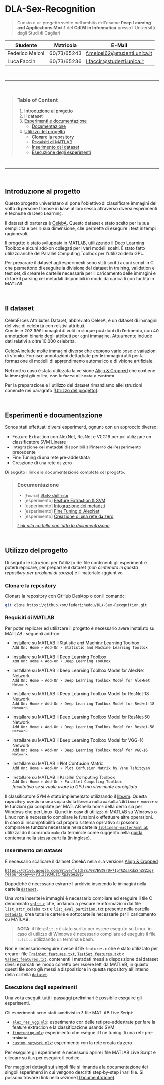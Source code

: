 # DLA-Sex-Recognition

>  Questo è un progetto svolto nell'ambito dell'esame **Deep Learning and Applications Mod.1** del **CdLM in Informatica** presso l'Università degli Studi di Cagliari

| **Studente**          | **Matricola** | **E-Mail**                        |
|-----------------------|---------------|-----------------------------------|
| Federico Meloni       | 60/73/65243   | <f.meloni62@studenti.unica.it>    |
| Luca Faccin           | 60/73/65236   | <l.faccin@studenti.unica.it>      |

<br>

---

<br>

> ### **Table of Content**
> 1. [Introduzione al progetto](#introduzione-al-progetto)
> 1. [Il dataset](#il-dataset)
> 1. [Esperimenti e documentazione](#esperimenti-e-documentazione)
>    - [Documentazione](#documentazione)
> 1. [Utilizzo del progetto](#utilizzo-del-progetto)
>    - [Clonare la repository](#clone-la-repository)
>    - [Requisiti di MATLAB](#requisiti-di-matlab)
>    - [Inserimento del dataset](#inserimento-del-dataset)
>    - [Esecuzione degli esperimenti](#esecuzione-degli-esperimenti)

<br>

---

<br>

## **Introduzione al progetto**

Questo progetto univeristario si pone l'obiettivo di classificare immagini del volto di persone famose in base al loro sesso attraverso diversi esperimenti e tecniche di Deep Learning.  

Il dataset di partenza è [CelebA](https://mmlab.ie.cuhk.edu.hk/projects/CelebA.html). Questo dataset è stato scelto per la sua semplicità e per la sua dimensione, che permette di eseguire i test in tempi ragionevoli.

Il progetto è stato sviluppato in MATLAB, utilizzando il Deep Learning Toolbox e alcuni add-on collegati per i vari modelli scelti. È stato fatto utilizzo anche del Parallel Computing Toolbox per l'utilizzo della GPU.

Per preparare il dataset agli esperimenti sono stati scritti alcuni script in C che permettono di eseguire la divisione del dataset in training, validation e test set, di creare le cartelle necessarie per il caricamento delle immagini e di fare il parsing dei metadati disponibili in modo da caricarli con facilità in MATLAB.

<br>

## **Il dataset**

CelebFaces Attributes Dataset, abbreviato CelebA, è un dataset di immagini del viso di celebrità con relativi attributi.  
Contiene 202.599 immagini di volti in cinque posizioni di riferimento, con 40 annotazioni binarie degli attributi per ogni immagine. Attualmente include dati relativi a oltre 10.000 celebrità.

CelebA include molte immagini diverse che coprono varie pose e variazioni di sfondo. Fornisce annotazioni dettagliate per le immagini utili per la formazione di modelli di apprendimento automatico e di visione artificiale.

Nel nostro caso è stata utilizzata la versione [Align & Cropped](https://drive.google.com/drive/folders/0B7EVK8r0v71pTUZsaXdaSnZBZzg?resourcekey=0-rJlzl934LzC-Xp28GeIBzQ) che contiene le immagini già pulite, con le facce allineate e centrata.

Per la preparazione e l'utilizzo del dataset rimandiamo alle istruzioni conenute nei paragrafo [[Utilizzo del progetto](#utilizzo-del-progetto)].

<br>

## **Esperimenti e documentazione**
Sonos stati effettuati diversi esperimenti, ognuno con un approccio diverso:
- Feature Extraction con AlexNet, ResNet e VGG16 per poi utilizzare un classificatore SVM Lineare
- Integrazione dei metadati disponibili all'interno dell'esperimento precedente
- Fine Tuning di una rete pre-addestrata
- Creazione di una rete da zero



Di seguito i link alla documentazione completa del progetto:
> ### **Documentazione**
> - [teoria] [Stato dell'arte](documentation/networks.md)
> - [esperimento] [Feature Extraction & SVM](documentation/feature_extraction.md)
> - [esperimento] [Integrazione dei metadati](documentation/metadata_concatenation.md)
> - [esperimento] [Fine Tuning di AlexNet](documentation/fine_tuning.md)
> - [esperimento] [Creazione di una rete da zero](documentation/new_network.md)
>
> *[Link alla cartella con tutta la documentazione](documentation/)*

<br>

## **Utilizzo del progetto**
Di seguito le istruzioni per l'utilizzo dei file contenenti gli esperimenti e poterli replicare, per preparare il dataset (*non contenuto in questa repository per problemi di spazio*) e il materiale aggiuntivo.



### **Clonare la repository**
Clonare la repository con GitHub Desktop o con il comando:
```bash
git clone https://github.com/federicheddu/DLA-Sex-Recognition.git
```



### **Requisiti di MATLAB**
Per poter replicare ed utilizzare il progetto è necessario avere installato su MATLAB i seguenti add-on:

- Installare su MATLAB il Statistic and Machine Learning Toolbox  
`Add On: Home > Add-On > Statistic and Machine Learning Toolbox`

- Installare su MATLAB il Deep Learning Toolbox  
`Add On: Home > Add-On > Deep Learning Toolbox`

- Installare su MATLAB il Deep Learning Toolbox Model for AlexNet Network  
`Add On: Home > Add-On > Deep Learning Toolbox Model for AlexNet Network`

- Installare su MATLAB il Deep Learning Toolbox Model for ResNet-18 Network  
`Add On: Home > Add-On > Deep Learning Toolbox Model for ResNet-18 Network`

- Installare su MATLAB il Deep Learning Toolbox Model for ResNet-50 Network  
`Add On: Home > Add-On > Deep Learning Toolbox Model for ResNet-50 Network`

- Installare su MATLAB il Deep Learning Toolbox Model for VGG-16 Network  
`Add On: Home > Add-On > Deep Learning Toolbox Model for VGG-16 Network`

- Installare su MATLAB il Plot Confusion Matrix  
`Add On: Home > Add-On > Plot Confusion Matrix by Vane Tshitoyan`

- Installare su MATLAB il Parallel Computing Toolbox  
`Add On: Home > Add-On > Parallel Computing Toolbox`  
*facoltativo se si vuole usare la GPU ma vivamente consigliato*

Il classificatore SVM è stato implementato utilizzando il [libsvm](https://www.csie.ntu.edu.tw/~cjlin/libsvm/). Questa repository contiene una copia della libreria nella cartella `liblinear-master` e le funzioni già compilate per MATLAB nella home della demo sia per Windows che per Linux.
Quindi in caso di utilizzo di MATLAB su Windows o Linux non è necessario compilare le funzioni o effettuare altre operazioni.  
In caso di incompatibilità col proprio sistema operativo si possono compilare le funzioni necessarie nella cartella [`liblinear-master/matlab`](liblinear-master/matlab) utilizzando il comando `make` da terminale come suggerito nella [guida](liblinear-master/matlab/README) contenuta nella stessa cartella (in inglese).



### **Inserimento del dataset**
È necessario scaricare il dataset CelebA nella sua versione [Align & Cropped](https://drive.google.com/drive/folders/0B7EVK8r0v71pTUZsaXdaSnZBZzg?resourcekey=0-rJlzl934LzC-Xp28GeIBzQ)

[`https://drive.google.com/drive/folders/0B7EVK8r0v71pTUZsaXdaSnZBZzg?resourcekey=0-rJlzl934LzC-Xp28GeIBzQ`](https://drive.google.com/drive/folders/0B7EVK8r0v71pTUZsaXdaSnZBZzg?resourcekey=0-rJlzl934LzC-Xp28GeIBzQ)

Dopodiché è necessario estrarre l'archivio inserendo le immagini nella cartella [`dataset`](dataset).

Una volta inserite le immagini è necessario compilare ed eseguire il file C denominato [`split.c`](split.c) che, andando a pescare le informazioni dai file [`list_attr_celeba.txt`](metadata/list_attr_celeba.txt) e [`list_eval_partition.txt`](metadata/list_eval_partition.txt) presente nella cartella [`metadata`](metadata), crea tutte le cartelle e sottocartelle necessarie per il caricamento su MATLAB.
> **NOTA**: il file `split.c` è stato scritto per essere eseguito su Linux, in caso di utilizzo di Windows è necessario compilare ed eseguire il file `split.c` utilizzando un terminale bash.

Non è necessario eseguire invece il file `features.c` che è stato utilizzato per creare i file [`TrainSet_features.txt`](dataset/TrainSet_features.txt), [`TestSet_features.txt`](dataset/TestSet_features.txt) e [`ValSet_features.txt`](dataset/ValSet_features.txt), contenenti i metadati messi a disposizione dal dataset divisi e parsati nel modo corretto per essere letti da MATLAB, in quanto questi file sono già messi a disposizione in questa repository all'interno della cartella [`dataset`](dataset).



### **Esecuzione degli esperimenti**
Una volta eseguiti tutti i passaggi preliminari è possibile eseguire gli esperimenti.

Gli esperimenti sono stati suddivisi in 3 file MATLAB Live Script:
- [`alex_res_vgg.mlx`](alex_res_vgg.mlx): esperimento con delle reti pre-addestrate per fare la feature extraction e la classificazione usando SVM
- [`finetuning.mlx`](finetuning.mlx): esperimento che esegue il fine tuning di una rete pre-trainata
- [`custom_network.mlx`](custom_network.mlx): esperimento con la rete creata da zero

Per eseguire gli esperimenti è necessario aprire i file MATLAB Live Script e cliccare su `Run` per eseguire il codice.

Per maggiori dettagli sui singoli file si rimanda alla documentazione dei singoli esperimenti in cui vengono descritti step-by-step i vari file. Si possono trovare i link nella sezione [[Documentazione](#documentazione)].
